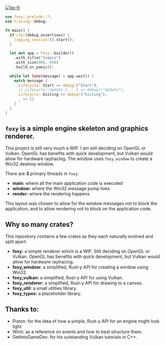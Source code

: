 [![ko-fi](https://ko-fi.com/img/githubbutton_sm.svg)](https://ko-fi.com/R6R8PGIU6)

```rust
use foxy::prelude::*;
use tracing::debug;

fn main() {
  if cfg!(debug_assertions) {
    logging_session!().start();
  }

  let mut app = Foxy::builder()
    .with_title("Simple")
    .with_size(800, 450)
    .build_or_panic();

  while let Some(message) = app.wait() {
    match message {
      Lifecycle::Start => debug!("Start"),
      // Lifecycle::Update { .. } => debug!("Update"),
      Lifecycle::Exiting => debug!("Exiting"),
      _ => {}
    }
  }
}
```
## `foxy` is a simple engine skeleton and graphics renderer.
This project is still very much a WIP. I am still deciding on OpenGL or Vulkan. OpenGL has benefits with quick development, but Vulkan would allow for hardware raytracing. The window uses `foxy_window` to create a Win32 desktop window. 

There are **3** primary threads in `foxy`:

* **main:** where all the main application code is executed
* **window:** where the Win32 message pump lives
* **render:** where the rendering happens

This layout was chosen to allow for the window messages not to block the application, and to allow rendering not to block on the application code.

## Why so many crates?

This repository contains a few crates as they each naturally evolved and split apart:

* **foxy:** a simple renderer which is a WIP. Still deciding on OpenGL or Vulkan. OpenGL has benefits with quick development, but Vulkan would allow for hardware raytracing.
* **foxy_window:** a simplified, Rust-y API for creating a window using Win32.
* **foxy_vulkan:** a simplified, Rust-y API for using Vulkan.
* **foxy_renderer:** a simplified, Rust-y API for drawing to a canvas.
* **foxy_util:** a small utilties library.
* **foxy_types:** a placeholder library.

## Thanks to:
* Piston: for the idea of how a simple, Rust-y API for an engine might look light.
* Winit: as a reference on events and how to best structure them.
* GetIntoGameDev: for his outstanding Vulkan tutorials in C++.
